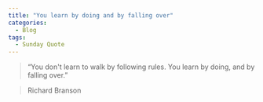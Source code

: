 ```yaml
---
title: "You learn by doing and by falling over"
categories:
  - Blog
tags:
  - Sunday Quote
---
```



> “You don't learn to walk by following rules. You learn by doing, and by falling over.”

> Richard Branson 

